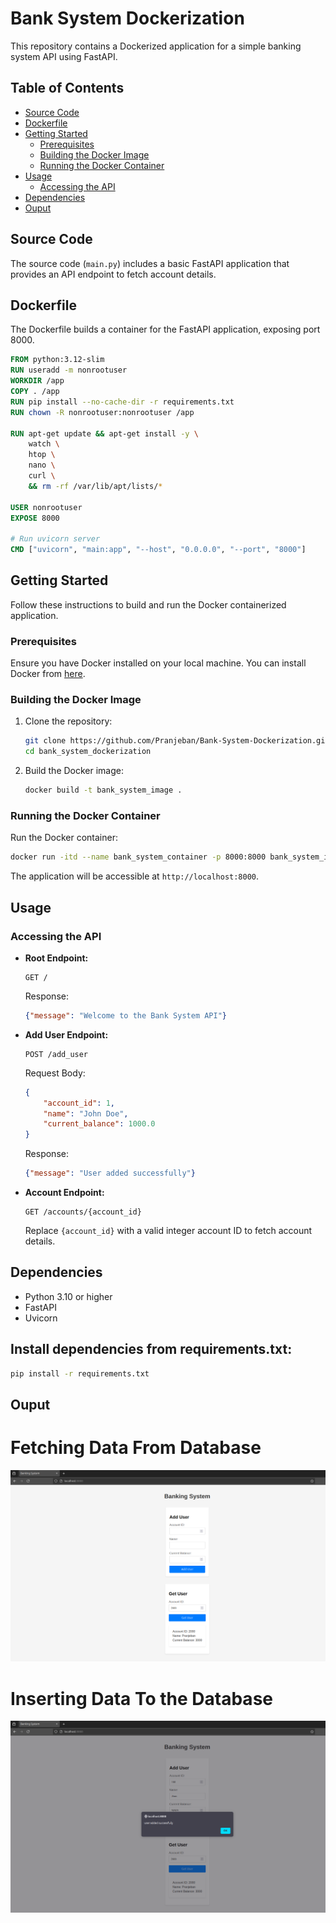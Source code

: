 # Bank System Dockerization

This repository contains a Dockerized application for a simple banking system API using FastAPI.

## Table of Contents

- [Source Code](#source-code)
- [Dockerfile](#dockerfile)
- [Getting Started](#getting-started)
  - [Prerequisites](#prerequisites)
  - [Building the Docker Image](#building-the-docker-image)
  - [Running the Docker Container](#running-the-docker-container)
- [Usage](#usage)
  - [Accessing the API](#accessing-the-api)
- [Dependencies](#dependencies)
- [Ouput](#output)

## Source Code

The source code (`main.py`) includes a basic FastAPI application that provides an API endpoint to fetch account details.

## Dockerfile

The Dockerfile builds a container for the FastAPI application, exposing port 8000.

```dockerfile
FROM python:3.12-slim
RUN useradd -m nonrootuser 
WORKDIR /app
COPY . /app
RUN pip install --no-cache-dir -r requirements.txt
RUN chown -R nonrootuser:nonrootuser /app

RUN apt-get update && apt-get install -y \
    watch \
    htop \
    nano \
    curl \
    && rm -rf /var/lib/apt/lists/*
    
USER nonrootuser
EXPOSE 8000

# Run uvicorn server
CMD ["uvicorn", "main:app", "--host", "0.0.0.0", "--port", "8000"]
```

## Getting Started

Follow these instructions to build and run the Docker containerized application.

### Prerequisites

Ensure you have Docker installed on your local machine. You can install Docker from [here](https://docs.docker.com/get-docker/).

### Building the Docker Image

1. Clone the repository:

   ```bash
   git clone https://github.com/Pranjeban/Bank-System-Dockerization.git
   cd bank_system_dockerization
   ```

2. Build the Docker image:

   ```bash
   docker build -t bank_system_image .
   ```

### Running the Docker Container

Run the Docker container:

```bash
docker run -itd --name bank_system_container -p 8000:8000 bank_system_image
```

The application will be accessible at `http://localhost:8000`.

## Usage

### Accessing the API

- **Root Endpoint:**

  ```http
  GET /
  ```

  Response:
  ```json
  {"message": "Welcome to the Bank System API"}
  ```

- **Add User Endpoint:**

    ```
    POST /add_user
    ```
    Request Body:

  ```json
  {
      "account_id": 1,
      "name": "John Doe",
      "current_balance": 1000.0
  }
  ```

    Response:

    ```json
    {"message": "User added successfully"}
    ```

- **Account Endpoint:**

  ```http
  GET /accounts/{account_id}
  ```

  Replace `{account_id}` with a valid integer account ID to fetch account details.

## Dependencies

- Python 3.10 or higher
- FastAPI
- Uvicorn

## Install dependencies from requirements.txt:

```bash
pip install -r requirements.txt
```

## Ouput

# Fetching Data From Database
![Alt-text](./output_images/Screenshot%20from%202024-07-09%2021-24-27.png)

# Inserting Data To the Database 
![Alt-text](./output_images/Screenshot%20from%202024-07-09%2021-25-02.png)